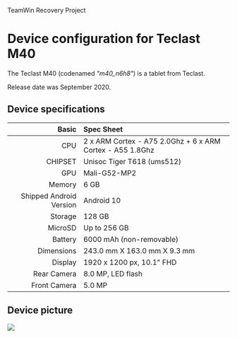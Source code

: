 TeamWin Recovery Project

Device configuration for Teclast M40
=========================================

The Teclast M40 (codenamed _"m40_n6h8"_) is a tablet from Teclast.

Release date was September 2020.

## Device specifications

Basic   | Spec Sheet
-------:|:-------------------------
CPU     | 2 x ARM Cortex - A75 2.0Ghz + 6 x ARM Cortex - A55 1.8Ghz
CHIPSET | Unisoc Tiger T618 (ums512)
GPU     | Mali-G52-MP2
Memory  | 6 GB
Shipped Android Version | Android 10
Storage | 128 GB
MicroSD | Up to 256 GB
Battery | 6000 mAh (non-removable)
Dimensions | 243.0 mm X 163.0 mm X 9.3 mm
Display | 	1920 x 1200 px, 10.1" FHD
Rear Camera  | 8.0 MP, LED flash
Front Camera | 5.0 MP

## Device picture
<img src="https://cdn-files.kimovil.com/default/0005/39/thumb_438836_default_big.jpeg"/>
